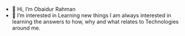 - 👋 Hi, I’m Obaidur Rahman
- 👀 I’m interested in Learning new things
I am always interested in learning the answers to how, why and what relates to Technologies around me.
<!---
rahmanobaid138/rahmanobaid138 is a ✨ special ✨ repository because its `README.md` (this file) appears on your GitHub profile.
You can click the Preview link to take a look at your changes.
--->

